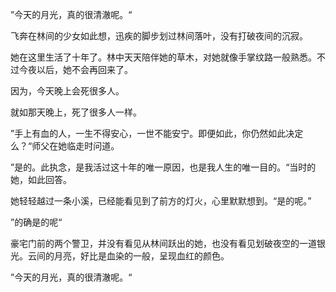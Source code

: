 ”今天的月光，真的很清澈呢。“

飞奔在林间的少女如此想，迅疾的脚步划过林间落叶，没有打破夜间的沉寂。

她在这里生活了十年了。林中天天陪伴她的草木，对她就像手掌纹路一般熟悉。不过今夜以后，她不会再回来了。

因为，今天晚上会死很多人。

就如那天晚上，死了很多人一样。

”手上有血的人，一生不得安心，一世不能安宁。即便如此，你仍然如此决定么？“师父在她临走时问道。

”是的。此执念，是我活过这十年的唯一原因，也是我人生的唯一目的。“当时的她，如此回答。

她轻轻越过一条小溪，已经能看见到了前方的灯火，心里默默想到。“是的呢。”

”的确是的呢“

豪宅门前的两个警卫，并没有看见从林间跃出的她，也没有看见划破夜空的一道银光。云间的月亮，好比是血染的一般，呈现血红的颜色。

”今天的月光，真的很清澈呢。“
